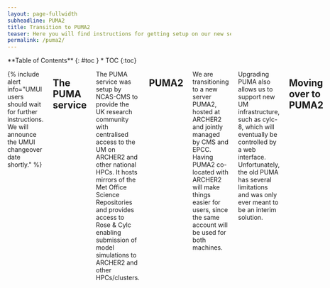 ```yaml
---
layout: page-fullwidth
subheadline: PUMA2
title: Transition to PUMA2 
teaser: Here you will find instructions for getting setup on our new server PUMA2, including copying data and moving over live suites. 
permalink: /puma2/
---
```


<div class="row">
<div class="medium-4 medium-push-8 columns" markdown="1">
<div class="panel radius" markdown="1">
**Table of Contents**
{: #toc }
*  TOC
{:toc}
</div><!-- /.panel -->
</div><!-- /.medium-4 -->

<div class="medium-8 medium-pull-4 columns" markdown="1">

{% include alert info="UMUI users should wait for further instructions. We will announce the UMUI changeover date shortly." %}


## The PUMA service 

The PUMA service was setup by NCAS-CMS to provide the UK research community with centralised access to the UM on ARCHER2 and other national HPCs. 
It hosts mirrors of the Met Office Science Repositories and provides access to Rose & Cylc enabling submission of model simulations to ARCHER2 and other HPCs/clusters.

## PUMA2

We are transitioning to a new server PUMA2, hosted at ARCHER2 and jointly managed by CMS and EPCC. 
Having PUMA2 co-located with ARCHER2 will make things easier for users, 
since the same account will be used for both machines.

Upgrading PUMA also allows us to support new UM infrastructure,
such as cylc-8, which will eventually be controlled by a web interface. 
Unfortunately, the old PUMA has several limitations
and was only ever meant to be an interim solution. 

## Moving over to PUMA2

Users will be invited to move over in batches to help CMS manage the transition. 

To use PUMA2, you will need to move over your files from old PUMA,
and then setup your account on the new system. 
This involves making some changes to your user environment, 
and configuring an ssh-agent to run jobs on ARCHER2 and JASMIN. 

Please follow the instructions carefully. 
There are several steps, and some subtle differences to the old PUMA server. 
If you have any issues, contact the [CMS helpdesk](https://cms-helpdesk.ncas.ac.uk/).

New users can skip sections 1, 4 and 10. 

### 1. Stop any suites you have running on PUMA. 

**Important: Follow this section carefully to continue running your suites on PUMA2.**

First shutdown any suites you have running on PUMA. 
***You need to wait for any remote tasks to finish*** before moving over. 
You can restart your suites again on PUMA2 once you have completed the setup - instructions are in the final step. 

* You can see which suites you have running with ```cylc gscan```

* Double-click on any running suites to bring up the suite control GUI. 
  
* Then in the "Suite" menu, select "Stop Suite", and ***"Stop after active tasks have finished"*** (the default).
  Once any running tasks have finished the suite will shutdown. 

You can move on to Steps 2 and 3 whilst waiting for your suites to stop. 

### 2. Apply for an account

You need to request a PUMA2 account through SAFE. 
If you don't already have an ARCHER2 account, follow [these instructions first](https://docs.archer2.ac.uk/quick-start/quickstart-users/#request-an-account-on-archer). When asked to *“Select correct project group”* select: **n02 - NCAS (National Centre for Atmospheric Science)** from the drop down list.


To request a PUMA2 account. 
* Login to [SAFE](https://safe.epcc.ed.ac.uk/)
* From the "Login accounts" menu, select your username
* Scroll down near the bottom, and select "Add Machine"
* At the bottom of the next page, under "Machine to join", select "puma2", and click "Join"

You will be sent an email when your PUMA2 account is ready for use. 

### 3. Login to PUMA2

PUMA2 is accessed from the ARCHER2 login nodes, and you will use the same username and password. 

* [Login to ARCHER2](https://docs.archer2.ac.uk/quick-start/quickstart-users/#login-to-archer2) as usual.

**Important: We recommend users ***do not forward their ssh-agent*** from their local system, 
as this can cause problems with Rose/cylc job submission.**

* Once you are on the ARCHER2 login nodes, type ```ssh -Y puma2```. Enter your ARCHER2 password when prompted.
  
* You should now be logged into PUMA2. To go back to the ARCHER2 login nodes, type ```exit```

### 4. Copy over your files 

**Important: You must wait for your suites to shutdown properly before moving your files over**

You might want to have a clear out and only copy over the files you need. 
But make sure to copy over your ```cylc-run``` and ```roses``` directories 
if you have running suites you wish to continue on PUMA2. 

#### Preferred method: Push from PUMA to ARCHER2 

If you have been running suites on ARCHER2, you should have an ```archerum``` key installed. 
You can use this to push files directly from PUMA. 

* Login to the old PUMA

* To check your connection to ARCHER2 is working, run: 
  ```
  ssh login.archer2.ac.uk
  ```
  This should return:
  ```
  PTY allocation request failed on channel 0
  Comand rejected by policy. Not in authorised list 
  Connection to login.archer2.ac.uk closed.
  ```

Conveniently, the PUMA2 filesystem is cross-mounted on the ARCHER2 login nodes, 
so you don't need to login to PUMA2.   

* To move all your files over, run: 
  ```
  rsync -a . login.archer2.ac.uk:/home/n02/n02-puma/<archer-username>
  ```
  This might take a while if you have lots of files.

#### Alternative method: Pull from PUMA2

If you don't have an archerum key installed, you will not be able to access ARCHER2 from PUMA, 
so you will need to login to PUMA2 and pull your files over. 

### 5. Set up passwordless access to PUMA2

In order to avoid typing your password every time you login to PUMA2, 
you can set up an ssh-key without a passphrase. 
This means you can log straight in without a password, passphrase or ssh-agent running. 

**Note: Usually we would never advise using an ssh-key without a passphrase, 
but in this case it's safe to do so since we are already authenticated 
within the Archer2 system.**

* From the ARCHER2 login nodes, type 

  ```
  ssh-keygen -t rsa -f ~/.ssh/id_rsa_puma2
  ```

* At the prompt, press enter for an empty passphrase.

* Copy the key over to PUMA2:
  ```
  ssh-copy-id -i ~/.ssh/id_rsa_puma2 puma2
  ```
  Type in your ARCHER2 password when prompted. 

* Next, create a file called ```~/.ssh/config``` (if it doesn't already exist), and add the following lines: 
  ```
  Host puma2
  IdentityFile ~/.ssh/id_rsa_puma2
  ForwardX11 yes
  ```

* Test it works by typing ```ssh puma2```.
  You should not be prompted for your password.
  Note that this should have set up X11 forwarding, so you no longer need the `-Y`.

**Important: You should not use a passphrase-less key to access the ARCHER2 login nodes, as this is a serious security risk**

### 6. Set up your PUMA2 environment 

When you next login to PUMA2 after copying your files over from PUMA, 
you will probably get some warnings like: 
```
bash: cylc: command not found...
bash: rose: command not found...
bash: fcm: command not found...
-bash: mosrs-setup-gpg-agent: No such file or directory
```
That's because the location of this software has changed on PUMA2, so you need to update your environment. 

* If you wish to save your old ```.profile```, ```.bashrc``` or ```.bash_profile```,
  move these out of the way first: 
  ```
  cd
  mv .profile .profile.SAVE
  mv .bashrc .bashrc.SAVE
  mv .bash_profile .bash_profile.SAVE
  ```

* To setup your PUMA2 environment, copy the standard ```.bash_profile``` and ```.bashrc```. 
  ```
  cd
  cp ~um1/um-training/puma2/.bash_profile .
  cp ~um1/um-training/puma2/.bashrc . 
  ```

* To pick up these settings, logout of PUMA2 and back in again.

* You should be prompted for your MOSRS password, then username.
  (Note that it asks for your **password** first.)
  If the password caching works, you should see: 
  ```
  Subversion password cached
  Rosie password cached
  ```

  If you get a warning about ```~/.ssh/ssh-setup``` not being found, ignore this for now. 

### 7. Set up your ssh agent 

In order to submit jobs to ARCHER2 and JASMIN, 
you need to have an ssh-agent running with your ssh-keys for each machine added. 

#### i. Copy your ARCHER2 ssh-key pair to PUMA2  

Your ARCHER2 key is the one that you use to ssh into the ARCHER2 login nodes. 

**Note: If you have already been running suites on ARCHER2 from old PUMA, 
you will also have an ```archerum``` key,
but we recommend you no longer use this.**

You need to copy both the public and private keys into your ```.ssh/``` directory on PUMA2. 

* From your local system, run: 
  ```
  scp ~/.ssh/<archer-key>* <archer-username>@login.archer2.ac.uk:/home/n02/n02-puma/<archer-username>/.ssh
  ```

#### ii. New users only: Start up your ssh agent

If you are not moving over from the old PUMA, or you were not setup to run suites, 
then you need to do an extra bit of setup to launch your ssh-agent. 

* First copy the ```ssh-setup``` script to your ```.ssh/``` directory. 

  ```
  cp ~um1/um-training/setup/ssh-setup ~/.ssh
  ```

* Now log out of PUMA2 and back in again to start up your ssh-agent.
  You should see the following message:
  ```
  Initialising new SSH agent...
  ```

#### iii. Add the ARCHER2 key

You should have the ```ssh-setup``` script in your ```.ssh``` directory, 
and your agent should have been launched when you logged in. 

* Add your ARCHER2 key to the ssh agent: 
  ```
  ssh-add ~/.ssh/<archer-key>
  ```
  Type your passphrase when prompted

#### iv. Configure access to the ARCHER2 login nodes 

You need to edit your ssh config file to point to your ARCHER2 key. 
If you were previously running on PUMA, 
you will need to replace any lines referring to your archerum key. 

* If you have lines like these in your ```.ssh/config```, file delete them:
  ```
  Host login.archer2.ac.uk
  User <archer-username>
  IdentityFile ~/.ssh/id_rsa_archerum
  ``` 

* Add these lines instead:
  ```
  # ARCHER2 login nodes
  Host ln* 
  IdentityFile ~/.ssh/<archer-key>
  ```

* To test this is working, run:
  ```
  rose host-select archer2
  ```
  It should return one of the login nodes, e.g. ```ln01```.
  If it returns a message like ```[WARN] ln03: (ssh failed)``` then something has gone wrong with the ssh setup.

#### v. (Optional) Configure access to JASMIN 

If you want to be able to submit jobs to JASMIN, e.g. for [data migration to JDMA](https://cms.ncas.ac.uk/unified-model/jdma), 
you need to set up ssh access. 

These instructions assume you already had JASMIN access on PUMA. 
If you are doing this for the first time, follow [these instructions](https://cms.ncas.ac.uk/unified-model/jdma#setup-connection-to-jasmin-sci-nodes).  

* Edit your ```.ssh/config``` file and replace ```login1``` with ```login2``` in the following places: 
  ````
  # JASMIN
  Host login2
  Hostname login2.jasmin.ac.uk
  ...
  ProxyCommand ssh -Y login2 -W %h:%p
  ...
  ````
  The config lines should look like the text [on this page](https://cms.ncas.ac.uk/unified-model/jdma#setup-connection-to-jasmin-sci-nodes)
  
* Add your JASMIN ssh-key to your ssh-agent:
  ```
  ssh-add ~/.ssh/<jasmin-ssh-key>
  ```

* Test you can connect to JASMIN:
  ```
  ssh sci3.jasmin.ac.uk
  ```
  
You should now be logged into the JASMIN sci node without prompt for your JASMIN passphrase. 
If this hangs, double check you don't have any instances of ```login1``` in your ```.ssh/config```. 

### 8. Set up your ARCHER2 environment 

You now need to setup your ARCHER2 environment to point to the new installations 
of Rose, cylc and FCM under: ```/work/y07/shared/umshared/metomi/bin/cylc```

Note: the software versions are the same as before, 
but we have changed the management process to be compatible with PUMA2. 

#### Existing users 

* Login to ARCHER2.

* Edit your ```.profile``` or ```.bash_profile```, and replace this line: 
  ```
  . /work/y07/shared/umshared/bin/rose-um-env
  ```
  with this one: 
  ```
  . /work/y07/shared/umshared/bin/rose-um-env-puma2
  ```

* Make sure you don't have these lines in your ```.profile``` or ```.bash_profile```:
  ```
  export FCM_VERSION=pumatest
  export CYLC_VERSION=pumatest
  export ROSE_VERSION=pumatest
  ```

#### New users

* Login to ARCHER2.

* Copy the standard profile into your account:
  ```
  cp /work/y07/shared/umshared/um-training/rose-profile ~/.bash_profile
  ```

* Change the permissions on your ```/home``` and ```/work``` directories to enable the NCAS-CMS team to help with any queries:
  ```
  chmod -R g+rX /home/n02/n02/<your-username>
  chmod -R g+rX /work/n02/n02/<your-username> 
  ```
  
### 9. Update suites to run on PUMA2

You should now be ready to checkout and run suites on PUMA2! 
The final thing to do is make a few changes to the suites themselves. 

ARCHER2 jobs are submitted via the login nodes using ```rose host-select```. 

* Edit ```site/archer2.rc``` file and replace any lines like this:
  ```
  host = login.archer2.ac.uk
  ```
  with this:
  ```
  host = $(rose host-select archer2)
  ```
Note: Not all suites will have a ```site/archer2.rc``` file so you may need to search for the relevant file to edit.

You may also need to make a few other changes: 

* If anything in your suite points to a local directory like ```/home/<user>``` then you will need to change this path to ```/home/n02/n02/<user>```. 

* If you are using slack alerts, you need to force the ```bin/notify.py``` script to pick up the python3 libraries first.
  Edit the first few lines to look like the following:
  ```
  #!/home/n02/n02/fcm/metomi/conda/mambaforge/bin/python
  
  import sys
  sys.path.insert(0,'/home/n02/n02/fcm/metomi/conda/mambaforge/lib/python3.10')
  
  import argparse
  import http
  import json
  import urllib3
  ```

### 10. Restart any previously running suites. 

You need to pick up the suite changes you have made. 

* Restart by running:
  ```
  rose suite-run --restart
  ```

## Troubleshooting 

Below are some errors that might occur when moving suites over from PUMA. 
Please check you have followed the instructions correctly. 
If you have any other issues, contact the [CMS helpdesk](https://cms-helpdesk.ncas.ac.uk/).

### Connection timed out error 

Running or restarting a suite gives the following error: 

```
[FAIL] ssh -oBatchMode=yes -oStrictHostKeyChecking=no -oConnectTimeout=8 -n login.archer2.ac.uk env\ ROSE_VERSION=2019.01.3\ CYLC_VERSION=7.8.12\ bash\ -l\ -c\ \'\"$0\"\ \"$@\"\'\ rose\ suite-run\ -vv\ -n\ u-bz764\ --run=run\ --remote=uuid=b330b450-6f0d-48fd-8689-cd8d2b51f312,now-str=20230904T095548Z # return-code=255, stderr=
[FAIL] ssh: connect to host login.archer2.ac.uk port 22: Connection timed out
```

* Make sure you have ```host = $(rose host-select archer2)``` in the ```site/archer2.rc``` file.

* If you have restarted the suite, make sure you restarted with ```rose suite-run --restart``` in order to pick up any changes. 

### Suite appears to be running error

Restarting a suite gives this: 

 ```
 [FAIL] Suite "u-cs488" appears to be running:
 [FAIL] Contact info from: "/home/n02/n02/annette/cylc-run/u-cs488/.service/contact"
 [FAIL]     CYLC_SUITE_HOST=pumanew.novalocal
 [FAIL]     CYLC_SUITE_OWNER=annette
 [FAIL]     CYLC_SUITE_PORT=43041
 [FAIL]     CYLC_SUITE_PROCESS=15885 python2 /home/fcm/cylc-7.8.12/bin/cylc-run u-cs488
 [FAIL] Try "cylc stop 'u-cs488'" first?
 ```

 * First check the suite is not actually still running on old PUMA. 

 * If it is still running, shut the suite down and re-sync the cylc-run directory for that suite:
   ```
   rysnc -a --delete ~/cylc-run/<suite-id> login.archer2.ac.uk:/home/n02/n02-puma/<archer-username>/cylc-run
   ```
 
  * Then try restarting.

  * If you still get an error, or the suite is not still running on old PUMA,
    delete the ```.service/contact``` file mentioned in the error message. 

### Tasks not updating 

If you shut down the suite without waiting for active tasks to finish, 
the suite will not be able to pick up the task status since it can't connect to the host the tasks 
ran on (login.archer2.ac.uk).

* In the suite log you will see errors like this. 

```
ssh: connect to host login.archer2.ac.uk port 22: Connection timed out
```

* You should be able to recover by manually resetting the task status once the tasks have finished. Look in the log directory on Archer2 to check whether the task succeeded or failed. This will be logged in the `job.status` file with the `CYLC_JOB_EXIT` variable. This should be either `SUCCEEDED` or `EXIT` (i.e. failed). 

* Right click on the task, and reset the state appropriately. 
  
* This should prompt cylc to trigger any new tasks. You may need to trigger failed tasks manually.
  
## Summary of changes 

Some of the differeneces between PUMA and PUMA2

* Home directory paths have changed from ```/home/``` to  ```/home/n02/n02/```.
* Suites need to specify ```host = $(rose host-select archer2)```.
* The MOSRS password caching scripts are different.
* The paths to Rose, cylc and FCM are different on PUMA2 and ARCHER2, but the default versions are the same. 
* The ```um``` user account is now ```um1```.
* JASMIN can only be accessed by login2.
* We have cylc-8 on PUMA2. You can use the terminal UI. You should also be able to use the web GUI with port forwarding.
* Emacs works.
* Cylc graph works. 
* Some old files and directories have been archived. Let us know if you think we've archived something that is still in use. 

## Known issues 

* Code checkouts are slow. 
* You will not be able to view job log files in the cylc GUI for tasks that ran on old PUMA. 
  This is because cylc will try to retrieve the files from the remote host using the old hostname.
  You can still view the logs in your ```cylc-run``` directory on PUMA2 or ARCHER2. 
* The UMUI currently doesn't work. 
